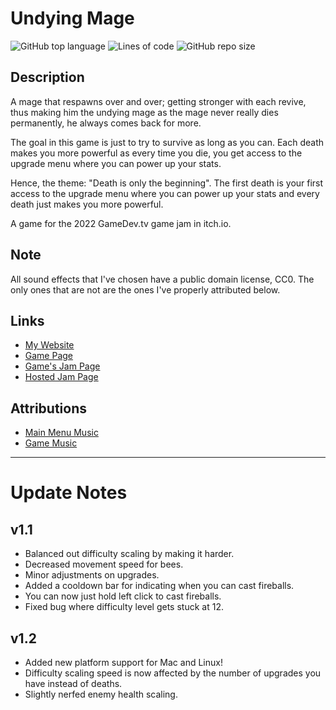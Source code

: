 # Undying Mage

![GitHub top language](https://img.shields.io/github/languages/top/DragunWF/Undying-Mage)
![Lines of code](https://img.shields.io/tokei/lines/github/DragunWF/Undying-Mage)
![GitHub repo size](https://img.shields.io/github/repo-size/DragunWF/Undying-Mage)

## Description

A mage that respawns over and over; getting stronger with each revive, thus making him the undying mage as the mage never really dies permanently, he always comes back for more.

The goal in this game is just to try to survive as long as you can. Each death makes you more powerful as every time you die, you get access to the upgrade menu where you can power up your stats.

Hence, the theme: "Death is only the beginning". The first death is your first access to the upgrade
menu where you can power up your stats and every death just makes you more powerful.

A game for the 2022 GameDev.tv game jam in itch.io.

## Note

All sound effects that I've chosen have a public domain license, CC0. The only ones that are not are the
ones I've properly attributed below.

## Links

- [My Website](https://dragunwf.herokuapp.com)
- [Game Page](https://dragonwf.itch.io/undying-mage)
- [Game's Jam Page](https://itch.io/jam/gamedevtv-jam-2022/rate/1546432)
- [Hosted Jam Page](https://itch.io/jam/gamedevtv-jam-2022)

## Attributions

- [Main Menu Music](https://opengameart.org/content/emotional-mood-piece)
- [Game Music](https://opengameart.org/content/a-journey-awaits)

---

# Update Notes

## v1.1

- Balanced out difficulty scaling by making it harder.
- Decreased movement speed for bees.
- Minor adjustments on upgrades.
- Added a cooldown bar for indicating when you can cast fireballs.
- You can now just hold left click to cast fireballs.
- Fixed bug where difficulty level gets stuck at 12.

## v1.2

- Added new platform support for Mac and Linux!
- Difficulty scaling speed is now affected by the number of upgrades you have instead of deaths.
- Slightly nerfed enemy health scaling.
